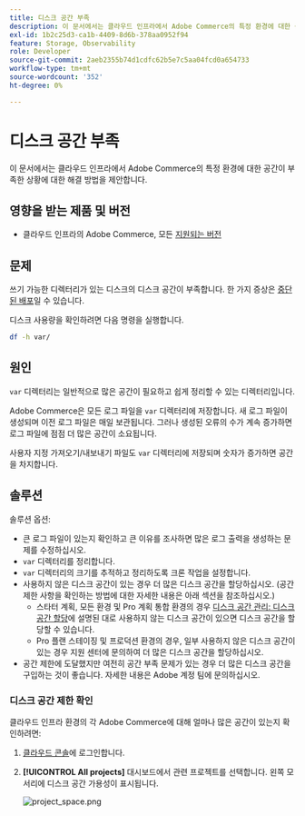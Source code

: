 ```yaml
---
title: 디스크 공간 부족
description: 이 문서에서는 클라우드 인프라에서 Adobe Commerce의 특정 환경에 대한 공간이 부족한 상황에 대한 해결 방법을 제안합니다.
exl-id: 1b2c25d3-ca1b-4409-8d6b-378aa0952f94
feature: Storage, Observability
role: Developer
source-git-commit: 2aeb2355b74d1cdfc62b5e7c5aa04fcd0a654733
workflow-type: tm+mt
source-wordcount: '352'
ht-degree: 0%

---
```


# 디스크 공간 부족

이 문서에서는 클라우드 인프라에서 Adobe Commerce의 특정 환경에 대한 공간이 부족한 상황에 대한 해결 방법을 제안합니다.

## 영향을 받는 제품 및 버전

* 클라우드 인프라의 Adobe Commerce, 모든 [지원되는 버전](https://magento.com/sites/default/files/magento-software-lifecycle-policy.pdf)

## 문제

쓰기 가능한 디렉터리가 있는 디스크의 디스크 공간이 부족합니다. 한 가지 증상은 [중단된 배포](/help/troubleshooting/deployment/deployment-stuck-with-unable-to-upload-the-application-to-the-remote-cluster-error.md)일 수 있습니다.

디스크 사용량을 확인하려면 다음 명령을 실행합니다.

```bash
df -h var/
```

## 원인

`var` 디렉터리는 일반적으로 많은 공간이 필요하고 쉽게 정리할 수 있는 디렉터리입니다.

Adobe Commerce은 모든 로그 파일을 `var` 디렉터리에 저장합니다. 새 로그 파일이 생성되며 이전 로그 파일은 매일 보관됩니다. 그러나 생성된 오류의 수가 계속 증가하면 로그 파일에 점점 더 많은 공간이 소요됩니다.

사용자 지정 가져오기/내보내기 파일도 `var` 디렉터리에 저장되며 숫자가 증가하면 공간을 차지합니다.

## 솔루션

솔루션 옵션:

* 큰 로그 파일이 있는지 확인하고 큰 이유를 조사하면 많은 로그 출력을 생성하는 문제를 수정하십시오.
* `var` 디렉터리를 정리합니다.
* `var` 디렉터리의 크기를 추적하고 정리하도록 크론 작업을 설정합니다.
* 사용하지 않은 디스크 공간이 있는 경우 더 많은 디스크 공간을 할당하십시오. (공간 제한 사항을 확인하는 방법에 대한 자세한 내용은 아래 섹션을 참조하십시오.)
   * 스타터 계획, 모든 환경 및 Pro 계획 통합 환경의 경우 [디스크 공간 관리: 디스크 공간 할당](https://experienceleague.adobe.com/ko/docs/commerce-cloud-service/user-guide/develop/storage/manage-disk-space#application-disk-space)에 설명된 대로 사용하지 않는 디스크 공간이 있으면 디스크 공간을 할당할 수 있습니다.
   * Pro 플랜 스테이징 및 프로덕션 환경의 경우, 일부 사용하지 않은 디스크 공간이 있는 경우 지원 센터에 문의하여 더 많은 디스크 공간을 할당하십시오.
* 공간 제한에 도달했지만 여전히 공간 부족 문제가 있는 경우 더 많은 디스크 공간을 구입하는 것이 좋습니다. 자세한 내용은 Adobe 계정 팀에 문의하십시오.

### 디스크 공간 제한 확인

클라우드 인프라 환경의 각 Adobe Commerce에 대해 얼마나 많은 공간이 있는지 확인하려면:

1. [클라우드 콘솔](https://console.adobecommerce.com)에 로그인합니다.
1. **[!UICONTROL All projects]** 대시보드에서 관련 프로젝트를 선택합니다. 왼쪽 모서리에 디스크 공간 가용성이 표시됩니다.

   ![project_space.png](/help/troubleshooting/miscellaneous/assets/project_space.png)
